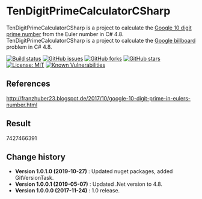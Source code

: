 # TenDigitPrimeCalculatorCSharp
TenDigitPrimeCalculatorCSharp is a project to calculate the [Google 10 digit prime number](https://mkaz.blog/math/google-billboard-problems/) from the Euler number in C# 4.8.
TenDigitPrimeCalculatorCSharp is a project to calculate the [Google billboard](https://mkaz.blog/math/google-billboard-problems/) problem in C# 4.8.

[![Build status](https://ci.appveyor.com/api/projects/status/tfsrpp2uvy2187l1?svg=true)](https://ci.appveyor.com/project/SeppPenner/tendigitprimecalculatorcsharp)
[![GitHub issues](https://img.shields.io/github/issues/SeppPenner/TenDigitPrimeCalculatorCSharp.svg)](https://github.com/SeppPenner/TenDigitPrimeCalculatorCSharp/issues)
[![GitHub forks](https://img.shields.io/github/forks/SeppPenner/TenDigitPrimeCalculatorCSharp.svg)](https://github.com/SeppPenner/TenDigitPrimeCalculatorCSharp/network)
[![GitHub stars](https://img.shields.io/github/stars/SeppPenner/TenDigitPrimeCalculatorCSharp.svg)](https://github.com/SeppPenner/TenDigitPrimeCalculatorCSharp/stargazers)
[![License: MIT](https://img.shields.io/badge/License-MIT-blue.svg)](https://raw.githubusercontent.com/SeppPenner/TenDigitPrimeCalculatorCSharp/master/License.txt)
[![Known Vulnerabilities](https://snyk.io/test/github/SeppPenner/TenDigitPrimeCalculatorCSharp/badge.svg)](https://snyk.io/test/github/SeppPenner/TenDigitPrimeCalculatorCSharp)

## References
http://franzhuber23.blogspot.de/2017/10/google-10-digit-prime-in-eulers-number.html

## Result
7427466391

Change history
--------------

* **Version 1.0.1.0 (2019-10-27)** : Updated nuget packages, added GitVersionTask.
* **Version 1.0.0.1 (2019-05-07)** : Updated .Net version to 4.8.
* **Version 1.0.0.0 (2017-11-24)** : 1.0 release.
